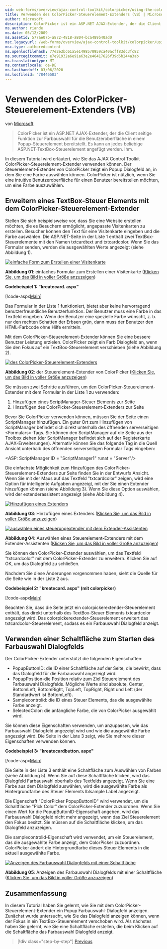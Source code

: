 ```yaml
---
uid: web-forms/overview/ajax-control-toolkit/colorpicker/using-the-colorpicker-control-extender-vb
title: Verwenden des ColorPicker-Steuerelement-Extenders (VB) | Microsoft-Dokumentation
author: microsoft
description: ColorPicker ist ein ASP.NET AJAX-Extender, der die Client seitige Funktion zur Farbauswahl für die Benutzeroberfläche in einem Popup-Steuerelement bereitstellt. Sie kann an beliebige ASP.net angefügt werden...
ms.author: riande
ms.date: 05/12/2009
ms.assetid: 577ae07b-a872-4818-a804-bca489b40ad0
msc.legacyurl: /web-forms/overview/ajax-control-toolkit/colorpicker/using-the-colorpicker-control-extender-vb
msc.type: authoredcontent
ms.openlocfilehash: 77e2e3bc61a5e1498570959ca40acff83dc3fc82
ms.sourcegitcommit: e7e91932a6e91a63e2e46417626f39d6b244a3ab
ms.translationtype: MT
ms.contentlocale: de-DE
ms.lasthandoff: 03/06/2020
ms.locfileid: "78446583"
---
```

# <a name="using-the-colorpicker-control-extender-vb"></a>Verwenden des ColorPicker-Steuerelement-Extenders (VB)

von [Microsoft](https://github.com/microsoft)

> ColorPicker ist ein ASP.NET AJAX-Extender, der die Client seitige Funktion zur Farbauswahl für die Benutzeroberfläche in einem Popup-Steuerelement bereitstellt. Es kann an jedes beliebige ASP.NET-TextBox-Steuerelement angefügt werden. Ihm.

In diesem Tutorial wird erläutert, wie Sie das AJAX Control Toolkit ColorPicker-Steuerelement-Extender verwenden können. Der Steuerelement-Extender von ColorPicker zeigt ein Popup Dialogfeld an, in dem Sie eine Farbe auswählen können. ColorPicker ist nützlich, wenn Sie eine intuitive Benutzeroberfläche für einen Benutzer bereitstellen möchten, um eine Farbe auszuwählen.

## <a name="extending-a-textbox-control-with-the-colorpicker-control-extender"></a>Erweitern eines TextBox-Steuer Elements mit dem ColorPicker-Steuerelement-Extender

Stellen Sie sich beispielsweise vor, dass Sie eine Website erstellen möchten, die es Besuchern ermöglicht, angepasste Visitenkarten zu erstellen. Besucher können den Text für eine Visitenkarte eingeben und die Farbe auswählen. Die ASP.NET-Seite in der Liste 1 enthält zwei TextBox-Steuerelemente mit den Namen txtcardtext und txtcardcolor. Wenn Sie das Formular senden, werden die ausgewählten Werte angezeigt (siehe Abbildung 1).

[![einfache Form zum Erstellen einer Visitenkarte](using-the-colorpicker-control-extender-vb/_static/image1.jpg)](using-the-colorpicker-control-extender-vb/_static/image1.png)

**Abbildung 01**: einfaches Formular zum Erstellen einer Visitenkarte ([Klicken Sie, um das Bild in voller Größe anzuzeigen](using-the-colorpicker-control-extender-vb/_static/image2.png))

**Codebeispiel 1: "kreatecard. aspx"**

[!code-aspx[Main](using-the-colorpicker-control-extender-vb/samples/sample1.aspx)]

Das Formular in der Liste 1 funktioniert, bietet aber keine hervorragend benutzerfreundliche Benutzerfunktion. Der Benutzer muss eine Farbe in das Textfeld eingeben. Wenn der Benutzer eine spezielle Farbe wünscht, z. b. nur den rechten Schatten der Erbsen grün, dann muss der Benutzer den HTML-Farbcode ohne Hilfe ermitteln.

Mit dem ColorPicker-Steuerelement-Extender können Sie eine bessere Benutzer Leistung erzielen. ColorPicker zeigt ein Farb Dialogfeld an, wenn Sie den Fokus auf ein TextBox-Steuerelement verschieben (siehe Abbildung 2).

[![des ColorPicker-Steuerelement-Extenders](using-the-colorpicker-control-extender-vb/_static/image2.jpg)](using-the-colorpicker-control-extender-vb/_static/image3.png)

**Abbildung 02**: der Steuerelement-Extender von ColorPicker ([Klicken Sie, um das Bild in voller Größe anzuzeigen](using-the-colorpicker-control-extender-vb/_static/image4.png))

Sie müssen zwei Schritte ausführen, um den ColorPicker-Steuerelement-Extender mit dem Formular in der Liste 1 zu verwenden:

1. Hinzufügen eines ScriptManager-Steuer Elements zur Seite
2. Hinzufügen des ColorPicker-Steuerelement-Extenders zur Seite

Bevor Sie ColorPicker verwenden können, müssen Sie der Seite einen ScriptManager hinzufügen. Ein guter Ort zum Hinzufügen von ScriptManager befindet sich direkt unterhalb des öffnenden serverseitigen &lt;Formulars&gt;-Tags. Sie können den ScriptManager auf die Seite aus der Toolbox ziehen (der ScriptManager befindet sich auf der Registerkarte AJAX-Erweiterungen). Alternativ können Sie das folgende Tag in die Quell Ansicht unterhalb des öffnenden serverseitigen Formular Tags eingeben:

&lt;ASP: ScriptManager ID = "ScriptManager1" runat = "Server"/&gt;

Die einfachste Möglichkeit zum Hinzufügen des ColorPicker-Steuerelement-Extenders zur Seite finden Sie in der Entwurfs Ansicht. Wenn Sie mit der Maus auf das Textfeld "txtcardcolor" zeigen, wird eine Option für intelligente Aufgaben angezeigt, mit der Sie einen Extender hinzufügen können (siehe Abbildung 3). Wenn Sie diese Option auswählen, wird der extenderassistent angezeigt (siehe Abbildung 4).

[![Hinzufügen eines Extenders](using-the-colorpicker-control-extender-vb/_static/image3.jpg)](using-the-colorpicker-control-extender-vb/_static/image5.png)

**Abbildung 03**: Hinzufügen eines Extenders ([Klicken Sie, um das Bild in voller Größe anzuzeigen](using-the-colorpicker-control-extender-vb/_static/image6.png))

[![auswählen eines steuerungextender mit dem Extender-Assistenten](using-the-colorpicker-control-extender-vb/_static/image4.jpg)](using-the-colorpicker-control-extender-vb/_static/image7.png)

**Abbildung 04**: Auswählen eines Steuerelement-Extenders mit dem Extender-Assistenten ([Klicken Sie, um das Bild in voller Größe anzuzeigen](using-the-colorpicker-control-extender-vb/_static/image8.png))

Sie können den ColorPicker-Extender auswählen, um das Textfeld "txtcardcolor" mit dem ColorPicker-Extender zu erweitern. Klicken Sie auf OK, um das Dialogfeld zu schließen.

Nachdem Sie diese Änderungen vorgenommen haben, sieht die Quelle für die Seite wie in der Liste 2 aus.

**Codebeispiel 2: "kreatecard. aspx" (mit colorpicker)**

[!code-aspx[Main](using-the-colorpicker-control-extender-vb/samples/sample2.aspx)]

Beachten Sie, dass die Seite jetzt ein colorpickerextender-Steuerelement enthält, das direkt unterhalb des TextBox-Steuer Elements txtcardcolor angezeigt wird. Das colorpickerextender-Steuerelement erweitert das txtcardcolor-Steuerelement, sodass es ein Farbauswahl Dialogfeld anzeigt.

## <a name="using-a-button-to-launch-the-color-picker-dialog"></a>Verwenden einer Schaltfläche zum Starten des Farbauswahl Dialogfelds

Der ColorPicker-Extender unterstützt die folgenden Eigenschaften:

- PopupButtonID: die ID einer Schaltfläche auf der Seite, die bewirkt, dass das Dialogfeld für die Farbauswahl angezeigt wird.
- PopupPosition-die Position relativ zum Ziel Steuerelement des Farbauswahl Dialogfelds. Mögliche Werte sind absolute, Center, BottomLeft, BottomRight, TopLeft, TopRight, Right und Left (der Standardwert ist BottomLeft).
- Samplecontrolid: die ID eines Steuer Elements, das die ausgewählte Farbe anzeigt.
- SelectedColor: die anfängliche Farbe, die von ColorPicker ausgewählt wird.

Sie können diese Eigenschaften verwenden, um anzupassen, wie das Farbauswahl Dialogfeld angezeigt wird und wie die ausgewählte Farbe angezeigt wird. Die Seite in der Liste 3 zeigt, wie Sie mehrere dieser Eigenschaften verwenden können.

**Codebeispiel 3: "kreatecardbutton. aspx"**

[!code-aspx[Main](using-the-colorpicker-control-extender-vb/samples/sample3.aspx)]

Die Seite in der Liste 3 enthält eine Schaltfläche zum Auswählen von Farben (siehe Abbildung 5). Wenn Sie auf diese Schaltfläche klicken, wird das Dialogfeld Farbauswahl oberhalb des Textfelds angezeigt. Wenn Sie eine Farbe aus dem Dialogfeld auswählen, wird die ausgewählte Farbe als Hintergrundfarbe des Steuer Elements lblsample Label angezeigt.

Die Eigenschaft "ColorPicker PopupButtonID" wird verwendet, um die Schaltfläche "Pick Color" dem ColorPicker-Extender zuzuordnen. Wenn Sie einen Wert für die PopupButtonID-Eigenschaft angeben, wird das Farbauswahl Dialogfeld nicht mehr angezeigt, wenn das Ziel Steuerelement den Fokus besitzt. Sie müssen auf die Schaltfläche klicken, um das Dialogfeld anzuzeigen.

Die samplecontrolid-Eigenschaft wird verwendet, um ein Steuerelement, das die ausgewählte Farbe anzeigt, dem ColorPicker zuzuordnen. ColorPicker ändert die Hintergrundfarbe dieses Steuer Elements in die aktuell ausgewählte Farbe.

[![Anzeigen des Farbauswahl Dialogfelds mit einer Schaltfläche](using-the-colorpicker-control-extender-vb/_static/image5.jpg)](using-the-colorpicker-control-extender-vb/_static/image9.png)

**Abbildung 05**: Anzeigen des Farbauswahl Dialogfelds mit einer Schaltfläche ([Klicken Sie, um das Bild in voller Größe anzuzeigen](using-the-colorpicker-control-extender-vb/_static/image10.png))

## <a name="summary"></a>Zusammenfassung

In diesem Tutorial haben Sie gelernt, wie Sie mit dem ColorPicker-Steuerelement-Extender ein Popup Farbauswahl-Dialogfeld anzeigen. Zunächst wurde untersucht, wie Sie das Dialogfeld anzeigen können, wenn der Fokus in ein TextBox-Steuerelement verschoben wird. Als nächstes haben Sie gelernt, wie Sie eine Schaltfläche erstellen, die beim Klicken auf die Schaltfläche das Farbauswahl Dialogfeld anzeigt.

> [!div class="step-by-step"]
> [Previous](using-the-colorpicker-control-extender-cs.md)
